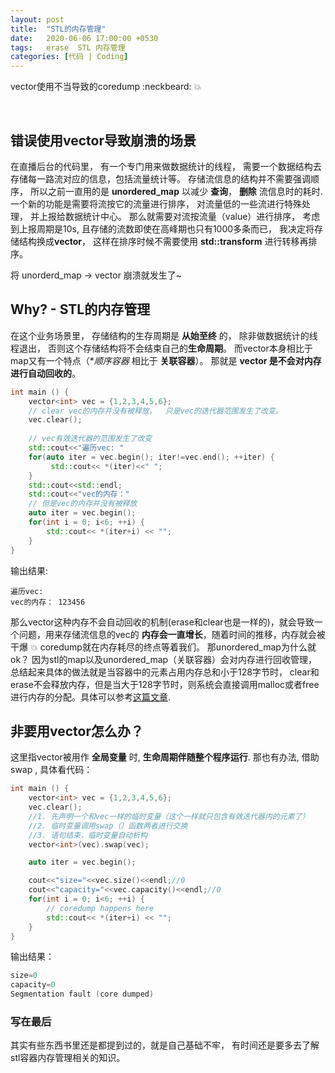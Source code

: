 ```yaml
---
layout: post
title:  "STL的内存管理"
date:   2020-06-06 17:00:00 +0530
tags:   erase  STL 内存管理
categories: [代码 | Coding]
---
```

vector使用不当导致的coredump :neckbeard: :collision:

&nbsp;
## 错误使用vector导致崩溃的场景

在直播后台的代码里， 有一个专门用来做数据统计的线程， 需要一个数据结构去存储每一路流对应的信息，包括流量统计等。 存储流信息的结构并不需要强调顺序， 所以之前一直用的是 **unordered_map** 以减少 **查询**， **删除** 流信息时的耗时. 一个新的功能是需要将流按它的流量进行排序， 对流量低的一些流进行特殊处理， 并上报给数据统计中心。 那么就需要对流按流量（value）进行排序， 考虑到上报周期是10s, 且存储的流数即使在高峰期也只有1000多条而已， 我决定将存储结构换成**vector**， 这样在排序时候不需要使用 **std::transform** 进行转移再排序。

将 unorderd_map -> vector  崩溃就发生了~ 

## Why? - STL的内存管理

在这个业务场景里， 存储结构的生存周期是 **从始至终** 的， 除非做数据统计的线程退出， 否则这个存储结构将不会结束自己的**生命周期**。 而vector本身相比于map又有一个特点（**顺序容器* 相比于 **关联容器**）。 那就是 **vector 是不会对内存进行自动回收的**。

```c++ 
int main () {
    vector<int> vec = {1,2,3,4,5,6};
    // clear vec的内存并没有被释放，  只是vec的迭代器范围发生了改变。
    vec.clear();
    
    // vec有效迭代器的范围发生了改变
    std::cout<<"遍历vec: "
    for(auto iter = vec.begin(); iter!=vec.end(); ++iter) {
         std::cout<< *(iter)<<" ";
    }
    std::cout<<std::endl;
    std::cout<<"vec的内存："
    // 但是vec的内存并没有被释放
    auto iter = vec.begin();    
    for(int i = 0; i<6; ++i) {
        std::cout<< *(iter+i) << "";
    }
}
```
输出结果:
```
遍历vec: 
vec的内存： 123456
```

那么vector这种内存不会自动回收的机制(erase和clear也是一样的)，就会导致一个问题，用来存储流信息的vec的 **内存会一直增长**，随着时间的推移，内存就会被干爆 :collision: coredump就在内存耗尽的终点等着我们。 那unordered_map为什么就ok？ 因为stl的map以及unordered_map（关联容器）会对内存进行回收管理，总结起来具体的做法就是当容器中的元素占用内存总和小于128字节时， clear和erase不会释放内存，但是当大于128字节时，则系统会直接调用malloc或者free进行内存的分配。具体可以参考[这篇文章](https://cloud.tencent.com/developer/article/1157252).


## 非要用vector怎么办？

这里指vector被用作 **全局变量** 时, **生命周期伴随整个程序运行**. 那也有办法, 借助 swap , 具体看代码：

```c++
int main () {
    vector<int> vec = {1,2,3,4,5,6};
    vec.clear();
    //1. 先声明一个和vec一样的临时变量（这个一样就只包含有效迭代器内的元素了）
    //2. 临时变量调用swap（）函数两者进行交换
    //3. 语句结束，临时变量自动析构
    vector<int>(vec).swap(vec);

    auto iter = vec.begin(); 

    cout<<"size="<<vec.size()<<endl;//0
	cout<<"capacity="<<vec.capacity()<<endl;//0
    for(int i = 0; i<6; ++i) {
        // coredump happens here
        std::cout<< *(iter+i) << "";
    }
}
```
输出结果：
```c++
size=0
capacity=0
Segmentation fault (core dumped)
```


### 写在最后

其实有些东西书里还是都提到过的，就是自己基础不牢， 有时间还是要多去了解stl容器内存管理相关的知识。